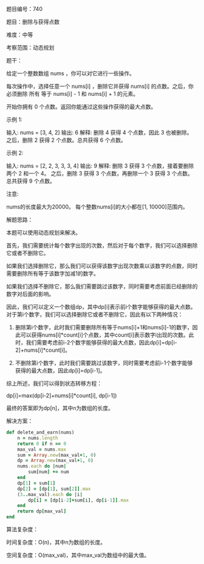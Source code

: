 题目编号：740

题目：删除与获得点数

难度：中等

考察范围：动态规划

题干：

给定一个整数数组 nums ，你可以对它进行一些操作。

每次操作中，选择任意一个 nums[i] ，删除它并获得 nums[i] 的点数。之后，你必须删除 所有 等于 nums[i] - 1 和 nums[i] + 1 的元素。

开始你拥有 0 个点数。返回你能通过这些操作获得的最大点数。

示例 1:

输入: nums = [3, 4, 2]
输出: 6
解释: 
删除 4 获得 4 个点数，因此 3 也被删除。
之后，删除 2 获得 2 个点数。总共获得 6 个点数。

示例 2:

输入: nums = [2, 2, 3, 3, 3, 4]
输出: 9
解释: 
删除 3 获得 3 个点数，接着要删除两个 2 和一个 4。
之后，删除 3 获得 3 个点数，再删除一个 3 获得 3 个点数。总共获得 9 个点数。

注意:

nums的长度最大为20000。
每个整数nums[i]的大小都在[1, 10000]范围内。

解题思路：

本题可以使用动态规划来解决。

首先，我们需要统计每个数字出现的次数，然后对于每个数字，我们可以选择删除它或者不删除它。

如果我们选择删除它，那么我们可以获得该数字出现次数乘以该数字的点数，同时需要删除所有等于该数字加减1的数字。

如果我们选择不删除它，那么我们需要跳过该数字，同时需要考虑前面已经删除的数字对后面的影响。

因此，我们可以定义一个数组dp，其中dp[i]表示前i个数字能够获得的最大点数。对于第i个数字，我们可以选择删除它或者不删除它，因此有以下两种情况：

1. 删除第i个数字，此时我们需要删除所有等于nums[i]+1和nums[i]-1的数字，因此可以获得nums[i]*count[i]个点数，其中count[i]表示数字i出现的次数。此时，我们需要考虑前i-2个数字能够获得的最大点数，因此dp[i]=dp[i-2]+nums[i]*count[i]。

2. 不删除第i个数字，此时我们需要跳过该数字，同时需要考虑前i-1个数字能够获得的最大点数，因此dp[i]=dp[i-1]。

综上所述，我们可以得到状态转移方程：

dp[i]=max(dp[i-2]+nums[i]*count[i], dp[i-1])

最终的答案即为dp[n]，其中n为数组的长度。

解决方案：

```ruby
def delete_and_earn(nums)
    n = nums.length
    return 0 if n == 0
    max_val = nums.max
    sum = Array.new(max_val+1, 0)
    dp = Array.new(max_val+1, 0)
    nums.each do |num|
        sum[num] += num
    end
    dp[1] = sum[1]
    dp[2] = [dp[1], sum[2]].max
    (3..max_val).each do |i|
        dp[i] = [dp[i-2]+sum[i], dp[i-1]].max
    end
    return dp[max_val]
end
```

算法复杂度：

时间复杂度：O(n)，其中n为数组的长度。

空间复杂度：O(max_val)，其中max_val为数组中的最大值。